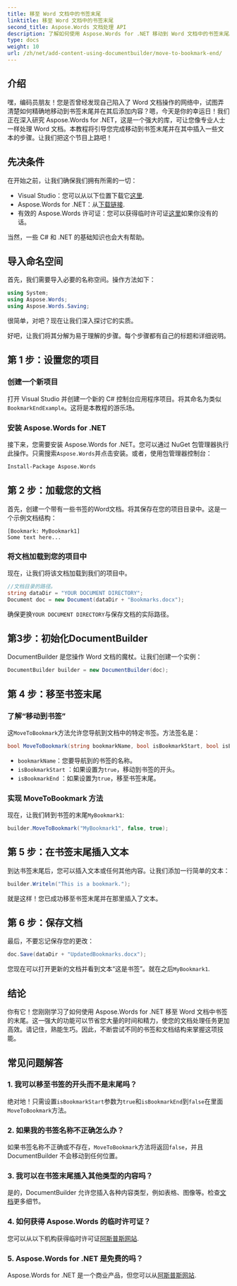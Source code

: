 ```yaml
---
title: 移至 Word 文档中的书签末尾
linktitle: 移至 Word 文档中的书签末尾
second_title: Aspose.Words 文档处理 API
description: 了解如何使用 Aspose.Words for .NET 移动到 Word 文档中的书签末尾。请按照我们详细的分步指南进行精确的文档操作。
type: docs
weight: 10
url: /zh/net/add-content-using-documentbuilder/move-to-bookmark-end/
---
```

## 介绍

嘿，编码员朋友！您是否曾经发现自己陷入了 Word 文档操作的网络中，试图弄清楚如何精确地移动到书签末尾并在其后添加内容？嗯，今天是你的幸运日！我们正在深入研究 Aspose.Words for .NET，这是一个强大的库，可让您像专业人士一样处理 Word 文档。本教程将引导您完成移动到书签末尾并在其中插入一些文本的步骤。让我们把这个节目上路吧！

## 先决条件

在开始之前，让我们确保我们拥有所需的一切：

-  Visual Studio：您可以从以下位置下载它[这里](https://visualstudio.microsoft.com/).
- Aspose.Words for .NET：从[下载链接](https://releases.aspose.com/words/net/).
- 有效的 Aspose.Words 许可证：您可以获得临时许可证[这里](https://purchase.aspose.com/temporary-license/)如果你没有的话。

当然，一些 C# 和 .NET 的基础知识也会大有帮助。

## 导入命名空间

首先，我们需要导入必要的名称空间。操作方法如下：

```csharp
using System;
using Aspose.Words;
using Aspose.Words.Saving;
```

很简单，对吧？现在让我们深入探讨它的实质。

好吧，让我们将其分解为易于理解的步骤。每个步骤都有自己的标题和详细说明。

## 第 1 步：设置您的项目

### 创建一个新项目

打开 Visual Studio 并创建一个新的 C# 控制台应用程序项目。将其命名为类似`BookmarkEndExample`。这将是本教程的游乐场。

### 安装 Aspose.Words for .NET

接下来，您需要安装 Aspose.Words for .NET。您可以通过 NuGet 包管理器执行此操作。只需搜索`Aspose.Words`并点击安装。或者，使用包管理器控制台：

```bash
Install-Package Aspose.Words
```

## 第 2 步：加载您的文档

首先，创建一个带有一些书签的Word文档。将其保存在您的项目目录中。这是一个示例文档结构：

```plaintext
[Bookmark: MyBookmark1]
Some text here...
```

### 将文档加载到您的项目中

现在，让我们将该文档加载到我们的项目中。

```csharp
//文档目录的路径。
string dataDir = "YOUR DOCUMENT DIRECTORY";
Document doc = new Document(dataDir + "Bookmarks.docx");
```

确保更换`YOUR DOCUMENT DIRECTORY`与保存文档的实际路径。

## 第3步：初始化DocumentBuilder

DocumentBuilder 是您操作 Word 文档的魔杖。让我们创建一个实例：

```csharp
DocumentBuilder builder = new DocumentBuilder(doc);
```

## 第 4 步：移至书签末尾

### 了解“移动到书签”

这`MoveToBookmark`方法允许您导航到文档中的特定书签。方法签名是：

```csharp
bool MoveToBookmark(string bookmarkName, bool isBookmarkStart, bool isBookmarkEnd);
```

- `bookmarkName`：您要导航到的书签的名称。
- `isBookmarkStart` ：如果设置为`true`，移动到书签的开头。
- `isBookmarkEnd` ：如果设置为`true`，移至书签末尾。

### 实现 MoveToBookmark 方法

现在，让我们转到书签的末尾`MyBookmark1`:

```csharp
builder.MoveToBookmark("MyBookmark1", false, true);
```

## 第 5 步：在书签末尾插入文本


到达书签末尾后，您可以插入文本或任何其他内容。让我们添加一行简单的文本：

```csharp
builder.Writeln("This is a bookmark.");
```

就是这样！您已成功移至书签末尾并在那里插入了文本。

## 第 6 步：保存文档


最后，不要忘记保存您的更改：

```csharp
doc.Save(dataDir + "UpdatedBookmarks.docx");
```

您现在可以打开更新的文档并看到文本“这是书签”。就在之后`MyBookmark1`.

## 结论

你有它！您刚刚学习了如何使用 Aspose.Words for .NET 移至 Word 文档中书签的末尾。这一强大的功能可以节省您大量的时间和精力，使您的文档处理任务更加高效。请记住，熟能生巧。因此，不断尝试不同的书签和文档结构来掌握这项技能。

## 常见问题解答

### 1. 我可以移至书签的开头而不是末尾吗？

绝对地！只需设置`isBookmarkStart`参数为`true`和`isBookmarkEnd`到`false`在里面`MoveToBookmark`方法。

### 2. 如果我的书签名称不正确怎么办？

如果书签名称不正确或不存在，`MoveToBookmark`方法将返回`false`，并且 DocumentBuilder 不会移动到任何位置。

### 3. 我可以在书签末尾插入其他类型的内容吗？

是的，DocumentBuilder 允许您插入各种内容类型，例如表格、图像等。检查[文档](https://reference.aspose.com/words/net/)更多细节。

### 4. 如何获得 Aspose.Words 的临时许可证？

您可以从以下机构获得临时许可证[阿斯普斯网站](https://purchase.aspose.com/temporary-license/).

### 5. Aspose.Words for .NET 是免费的吗？

Aspose.Words for .NET 是一个商业产品，但您可以从[阿斯普斯网站](https://releases.aspose.com/).
